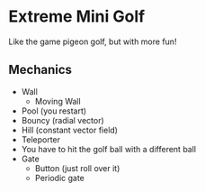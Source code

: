 # Extreme Mini Golf
Like the game pigeon golf, but with more fun!

## Mechanics
- Wall
    - Moving Wall
- Pool (you restart)
- Bouncy (radial vector)
- Hill (constant vector field)
- Teleporter
- You have to hit the golf ball with a different ball
- Gate
    - Button (just roll over it)
    - Periodic gate